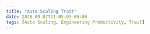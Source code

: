 ```yaml
---
title: "Auto Scaling Trait"
date: 2020-09-07T21:05:03-05:00
tags: [Auto Scaling, Engineering Productivity, Trait]
---
```

